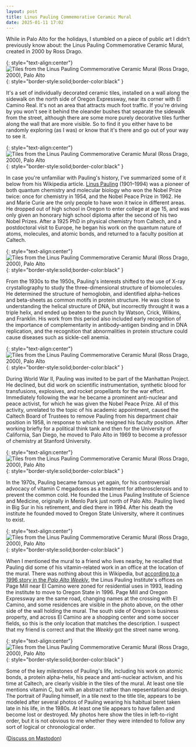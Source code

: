 ```yaml
---
layout: post
title: Linus Pauling Commemorative Ceramic Mural
date: 2025-01-11 17:02
---
```

While in Palo Alto for the holidays, I stumbled on a piece of public art I didn't previously know about: the Linus Pauling Commemorative Ceramic Mural, created in 2000 by Ross Drago.

{: style="text-align:center"}
![Tiles from the Linus Pauling Commemorative Ceramic Mural (Ross Drago, 2000), Palo Alto](https://www.ics.uci.edu/~eppstein/pix/pauling/1-m.jpg){: style="border-style:solid;border-color:black" }

It's a set of individually decorated ceramic tiles, installed on a wall along the sidewalk on the north side of Oregon Expressway, near its corner with El Camino Real. It's not an area that attracts much foot traffic. If you're driving by you won't see it behind the oleander bushes that separate the sidewalk from the street, although there are some more purely decorative tiles further along the wall that are more visible. So to find it you either have to be randomly exploring (as I was) or know that it's there and go out of your way to see it.

{: style="text-align:center"}
![Tiles from the Linus Pauling Commemorative Ceramic Mural (Ross Drago, 2000), Palo Alto](https://www.ics.uci.edu/~eppstein/pix/pauling/2-m.jpg){: style="border-style:solid;border-color:black" }

In case you're unfamiliar with Pauling's history, I've summarized some of it below from his Wikipedia article. [Linus Pauling](https://en.wikipedia.org/wiki/Linus_Pauling) (1901–1994) was a pioneer of both quantum chemistry and molecular biology who won the Nobel Prize twice: once for chemistry in 1954, and the Nobel Peace Prize in 1962. He and Marie Curie are the only people to have won it twice in different areas. He dropped out of high school in Oregon to enter college at age 15, and was only given an honorary high school diploma after the second of his two Nobel Prizes. After a 1925 PhD in physical chemistry from Caltech, and a postdoctoral visit to Europe, he began his work on the quantum nature of atoms, molecules, and atomic bonds, and returned to a faculty position at Caltech.

{: style="text-align:center"}
![Tiles from the Linus Pauling Commemorative Ceramic Mural (Ross Drago, 2000), Palo Alto](https://www.ics.uci.edu/~eppstein/pix/pauling/3-m.jpg){: style="border-style:solid;border-color:black" }

From the 1930s to the 1950s, Pauling's interests shifted to the use of X-ray crystallography to study the three-dimensional structure of biomolecules. He determined the structure of hemoglobin, and identified alpha-helices and beta-sheets as common motifs in protein structure. He was close to understanding the helical structure of DNA, but incorrectly throught it was a triple helix, and ended up beaten to the punch by Watson, Crick, Wilkins, and Franklin. His work from this period also included early recognition of the importance of complementarity in antibody-antigen binding and in DNA replication, and the recognition that abnormalities in protein structure could cause diseases such as sickle-cell anemia.

{: style="text-align:center"}
![Tiles from the Linus Pauling Commemorative Ceramic Mural (Ross Drago, 2000), Palo Alto](https://www.ics.uci.edu/~eppstein/pix/pauling/4-m.jpg){: style="border-style:solid;border-color:black" }

During World War II, Pauling was invited to be part of the Manhattan Project. He declined, but did work on scientific instrumentation, synthetic blood for transfusions, explosives, and rocket propellants for the war effort. Immediately following the war he became a prominent anti-nuclear and peace activist, for which he was given the Nobel Peace Prize. All of this activity, unrelated to the topic of his academic appointment, caused the Caltech Board of Trustees to remove Pauling from his department chair position in 1958, in response to which he resigned his faculty position. After working briefly for a political think tank and then for the University of California, San Diego, he moved to Palo Alto in 1969 to become a professor of chemistry at Stanford University.

{: style="text-align:center"}
![Tiles from the Linus Pauling Commemorative Ceramic Mural (Ross Drago, 2000), Palo Alto](https://www.ics.uci.edu/~eppstein/pix/pauling/5-m.jpg){: style="border-style:solid;border-color:black" }

In the 1970s, Pauling became famous yet again, for his controversial advocacy of vitamin C megadoses as a treatment for atherosclerosis and to prevent the common cold. He founded the Linus Pauling Institute of Science and Medicine, originally in Menlo Park just north of Palo Alto. Pauling lived in Big Sur in his retirement, and died there in 1994.
After his death the institute he founded moved to Oregon State University, where it continues to exist.

{: style="text-align:center"}
![Tiles from the Linus Pauling Commemorative Ceramic Mural (Ross Drago, 2000), Palo Alto](https://www.ics.uci.edu/~eppstein/pix/pauling/6-m.jpg){: style="border-style:solid;border-color:black" }

When I mentioned the mural to a friend who lives nearby, he recalled that Pauling did some of his vitamin-related work in an office at the location of the mural. There was nothing about this in Wikipedia, but [according to a 1996 story in the _Palo Alto Weekly_](https://www.paloaltoonline.com/morgue/news/1996_Jan_12.PAULING.html), the Linus Pauling Institute's offices on Page Mill near El Camino were zoned for residential uses in 1993, leading the institute to move to Oregon State in 1996. Page Mill and Oregon Expressway are the same road, changing names at the crossing with El Camino, and some residences are visible in the photo above, on the other side of the wall holding the mural. The south side of Oregon is business property, and across El Camino are a shopping center and some soccer fields, so this is the only location that matches the description. I suspect that my friend is correct and that the _Weekly_ got the street name wrong.

{: style="text-align:center"}
![Tiles from the Linus Pauling Commemorative Ceramic Mural (Ross Drago, 2000), Palo Alto](https://www.ics.uci.edu/~eppstein/pix/pauling/7-m.jpg){: style="border-style:solid;border-color:black" }

Some of the key milestones of Pauling's life, including his work on atomic bonds, a protein alpha-helix, his peace and anti-nuclear activism, and his time at Caltech, are clearly visible in the tiles of the mural. At least one tile mentions vitamin C, but with an abstract rather than repesentational design. The portrait of Pauling himself, in a tile next to the title tile, appears to be modeled after several photos of Pauling wearing his habitual beret taken late in his life, in the 1980s. At least one tile appears to have fallen and become lost or destroyed. My photos here show the tiles in left-to-right order, but it is not obvious to me whether they were intended to follow any sort of logical or chronological order.

([Discuss on Mastodon](https://mathstodon.xyz/@11011110/113812719179286888))